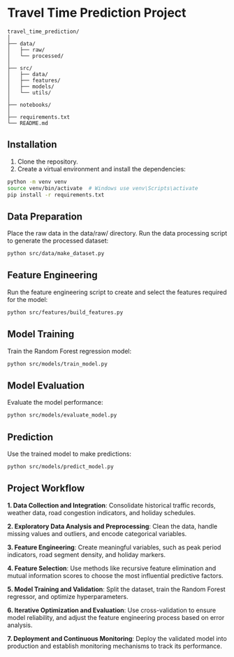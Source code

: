 # Travel Time Prediction Project
```
travel_time_prediction/
│
├── data/                    
│   ├── raw/                 
│   └── processed/           
│
├── src/                     
│   ├── data/                
│   ├── features/            
│   ├── models/              
│   └── utils/               
│
├── notebooks/               
│
├── requirements.txt         
└── README.md                
```

## Installation

1. Clone the repository.
2. Create a virtual environment and install the dependencies:

```bash
python -m venv venv
source venv/bin/activate  # Windows use venv\Scripts\activate
pip install -r requirements.txt
```

## Data Preparation


Place the raw data in the data/raw/ directory.
Run the data processing script to generate the processed dataset:

```bash
python src/data/make_dataset.py
```

## Feature Engineering


Run the feature engineering script to create and select the features required for the model:

```bash
python src/features/build_features.py
```

## Model Training


Train the Random Forest regression model:

```bash
python src/models/train_model.py
```

## Model Evaluation


Evaluate the model performance:

```bash
python src/models/evaluate_model.py
```

## Prediction


Use the trained model to make predictions:

```bash
python src/models/predict_model.py
```

## Project Workflow


**1. Data Collection and Integration**: Consolidate historical traffic records, weather data, road congestion indicators, and holiday schedules.

**2. Exploratory Data Analysis and Preprocessing**: Clean the data, handle missing values and outliers, and encode categorical variables.

**3. Feature Engineering**: Create meaningful variables, such as peak period indicators, road segment density, and holiday markers.

**4. Feature Selection**: Use methods like recursive feature elimination and mutual information scores to choose the most influential predictive factors.

**5. Model Training and Validation**: Split the dataset, train the Random Forest regressor, and optimize hyperparameters.

**6. Iterative Optimization and Evaluation**: Use cross-validation to ensure model reliability, and adjust the feature engineering process based on error analysis.

**7. Deployment and Continuous Monitoring**: Deploy the validated model into production and establish monitoring mechanisms to track its performance.
